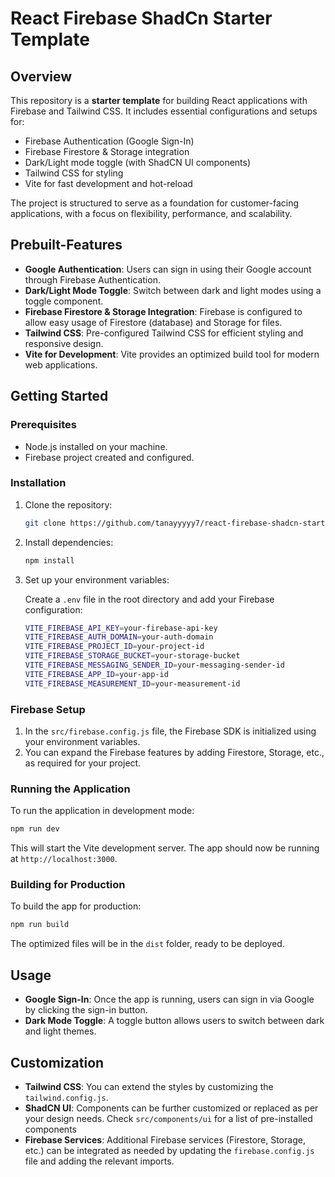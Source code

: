 # React Firebase ShadCn Starter Template

## Overview

This repository is a **starter template** for building React applications with Firebase and Tailwind CSS. It includes essential configurations and setups for:

- Firebase Authentication (Google Sign-In)
- Firebase Firestore & Storage integration
- Dark/Light mode toggle (with ShadCN UI components)
- Tailwind CSS for styling
- Vite for fast development and hot-reload

The project is structured to serve as a foundation for customer-facing applications, with a focus on flexibility, performance, and scalability.

## Prebuilt-Features

- **Google Authentication**: Users can sign in using their Google account through Firebase Authentication.
- **Dark/Light Mode Toggle**: Switch between dark and light modes using a toggle component.
- **Firebase Firestore & Storage Integration**: Firebase is configured to allow easy usage of Firestore (database) and Storage for files.
- **Tailwind CSS**: Pre-configured Tailwind CSS for efficient styling and responsive design.
- **Vite for Development**: Vite provides an optimized build tool for modern web applications.
  

## Getting Started

### Prerequisites

- Node.js installed on your machine.
- Firebase project created and configured.

### Installation

1. Clone the repository:

    ```bash
    git clone https://github.com/tanayyyyy7/react-firebase-shadcn-starter-template.git
    ```

3. Install dependencies:

    ```bash
    npm install
    ```

4. Set up your environment variables:

    Create a `.env` file in the root directory and add your Firebase configuration:

    ```bash
    VITE_FIREBASE_API_KEY=your-firebase-api-key
    VITE_FIREBASE_AUTH_DOMAIN=your-auth-domain
    VITE_FIREBASE_PROJECT_ID=your-project-id
    VITE_FIREBASE_STORAGE_BUCKET=your-storage-bucket
    VITE_FIREBASE_MESSAGING_SENDER_ID=your-messaging-sender-id
    VITE_FIREBASE_APP_ID=your-app-id
    VITE_FIREBASE_MEASUREMENT_ID=your-measurement-id
    ```

### Firebase Setup

1. In the `src/firebase.config.js` file, the Firebase SDK is initialized using your environment variables.
2. You can expand the Firebase features by adding Firestore, Storage, etc., as required for your project.

### Running the Application

To run the application in development mode:

```bash
npm run dev
```

This will start the Vite development server. The app should now be running at `http://localhost:3000`.

### Building for Production

To build the app for production:

```bash
npm run build
```

The optimized files will be in the `dist` folder, ready to be deployed.

## Usage

- **Google Sign-In**: Once the app is running, users can sign in via Google by clicking the sign-in button.
- **Dark Mode Toggle**: A toggle button allows users to switch between dark and light themes.

## Customization

- **Tailwind CSS**: You can extend the styles by customizing the `tailwind.config.js`.
- **ShadCN UI**: Components can be further customized or replaced as per your design needs. Check `src/components/ui` for a list of pre-installed components
- **Firebase Services**: Additional Firebase services (Firestore, Storage, etc.) can be integrated as needed by updating the `firebase.config.js` file and adding the relevant imports.
